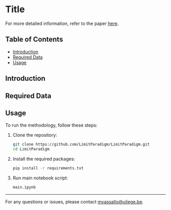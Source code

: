 # Title

For more detailed information, refer to the paper [here](https://).

## Table of Contents
- [Introduction](#introduction)
- [Required Data](#requireddata)
- [Usage](#usage)

## Introduction

## Required Data

## Usage
To run the methodology, follow these steps:

1. Clone the repository:
   ```bash
   git clone https://github.com/LimitParadigm/LimitParadigm.git
   cd LimitParadigm

2. Install the required packages:
   ```bash
   pip install -r requirements.txt

3. Run main notebook script:
   ```bash
   main.ipynb

***

For any questions or issues, please contact mvassallo@uliege.be.
